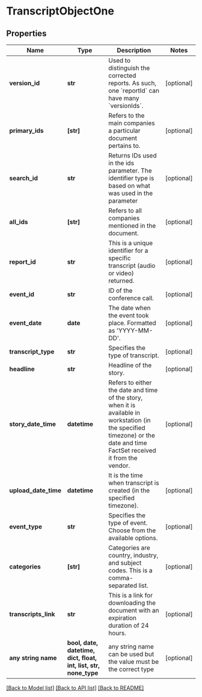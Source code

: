 # TranscriptObjectOne


## Properties
Name | Type | Description | Notes
------------ | ------------- | ------------- | -------------
**version_id** | **str** | Used to distinguish the corrected reports. As such, one &#x60;reportId&#x60; can have many &#x60;versionIds&#x60;. | [optional] 
**primary_ids** | **[str]** | Refers to the main companies a particular document pertains to. | [optional] 
**search_id** | **str** | Returns IDs used in the ids parameter. The identifier type is based on what was used in the parameter | [optional] 
**all_ids** | **[str]** | Refers to all companies mentioned in the document.  | [optional] 
**report_id** | **str** | This is a unique identifier for a specific transcript (audio or video) returned. | [optional] 
**event_id** | **str** | ID of the conference call. | [optional] 
**event_date** | **date** | The date when the event took place. Formatted as &#39;YYYY-MM-DD&#39;. | [optional] 
**transcript_type** | **str** | Specifies the type of transcript.   | [optional] 
**headline** | **str** | Headline of the story. | [optional] 
**story_date_time** | **datetime** | Refers to either the date and time of the story, when it is available in workstation (in the specified timezone) or the date and time FactSet received it from the vendor. | [optional] 
**upload_date_time** | **datetime** | It is the time when transcript is created (in the specified timezone). | [optional] 
**event_type** | **str** | Specifies the type of event. Choose from the available options.  | [optional] 
**categories** | **[str]** | Categories are country, industry, and subject codes. This is a comma-separated list. | [optional] 
**transcripts_link** | **str** | This is a link for downloading the document with an expiration duration of 24 hours. | [optional] 
**any string name** | **bool, date, datetime, dict, float, int, list, str, none_type** | any string name can be used but the value must be the correct type | [optional]

[[Back to Model list]](../README.md#documentation-for-models) [[Back to API list]](../README.md#documentation-for-api-endpoints) [[Back to README]](../README.md)


